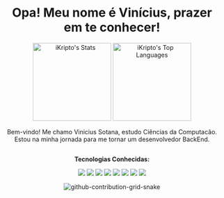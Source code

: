 <h1 align="center">Opa! Meu nome é Vinícius, prazer em te conhecer!</h1>

<p align="center">
  <img src="https://github-readme-stats.vercel.app/api?username=ViniciusSotana&theme=vue-dark&show_icons=true&hide_border=true&count_private=true" alt="iKripto's Stats" height="180px">
  <img src="https://github-readme-stats.vercel.app/api/top-langs/?username=ViniciusSotana&theme=vue-dark&show_icons=true&hide_border=true&layout=compact" alt="iKripto's Top Languages" height="180px">
</p>
<p align="center">
  Bem-vindo! Me chamo Vinicius Sotana, estudo Ciências da Computacão.
  Estou na minha jornada para me tornar um desenvolvedor BackEnd.
</p>

<h2></h2>

<p align="center"><b>Tecnologias Conhecidas:</b></p>

<p align="center">
  
  <img src="https://img.shields.io/badge/Java-ED8B00?style=for-the-badge&logo=openjdk&logoColor=white">
  <img src="https://img.shields.io/badge/JavaScript-F7DF1E?style=for-the-badge&logo=javascript&logoColor=black">
  <img src="https://img.shields.io/badge/-MongoDB-47A248?style=for-the-badge&logo=mongodb&logoColor=white">
  <img src="https://img.shields.io/badge/-MySQL-4479A1?style=for-the-badge&logo=mysql&logoColor=white">
  <img src="https://img.shields.io/badge/-Python-3776AB?style=for-the-badge&logo=python&logoColor=white">
  <img src="https://img.shields.io/badge/-C++-00599C?style=for-the-badge&logo=c%2B%2B&logoColor=white">
  <img src="https://img.shields.io/badge/-HTML-orange?style=for-the-badge&logo=html5&logoColor=white">
  <img src="https://img.shields.io/badge/-CSS-blue?style=for-the-badge&logo=css3&logoColor=white">
</p>

<div align="center">

![github-contribution-grid-snake](https://github.com/user-attachments/assets/2571dc5d-0d28-4ab8-a65d-237ee82640c7)

  
</div>
